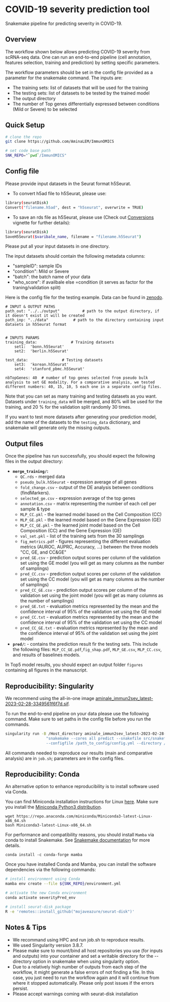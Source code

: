 COVID-19 severity prediction tool
================================

Snakemake pipeline for predicting severity in COVID-19.


Overview
--------

The workflow shown below allows predicting COVID-19 severity from scRNA-seq data. One can run an end-to-end pipeline (cell annotation, features selection, training and prediction) by setting specific parameters.

The workflow parameters should be set in the config file provided as a parameter for the snakemake command. The inputs are: 

- The training sets: list of datasets that will be used for the training
- The testing sets: list of datasets to be tested by the trained model
- The output directory
- The number of Top genes differentially expressed between conditions (Mild or Severe) to be selected

Quick Setup
-----------

```bash
# clone the repo
git clone https://github.com/AminaLEM/ImmunOMICS

# set code base path
SNK_REPO="`pwd`/ImmunOMICS"

```

Config file
-----------
Please provide input datasets in the Seurat format h5Seurat. 

* To convert h5ad file to h5Seurat, please use:

```bash
library(seuratDisk)
Convert("filename.h5ad", dest = "h5seurat", overwrite = TRUE)
```
* To save  an rds file as h5Seurat, please use (Check out [Conversions](https://mojaveazure.github.io/seurat-disk/articles/convert-anndata.html) vignette for further details):

```bash
library(seuratDisk)
SaveH5Seurat($varibale_name, filename = "filename.h5Seurat")
```

Please put all your input datasets in one directory. 

The input datasets should contain the following metadata columns: 
* "sampleID": sample IDs
* "condition": Mild or Severe
* "batch": the batch name of your data
* "who_score": if availbale else =condition (it serves as factor for the traning/validation split)

Here is the config file for the testing example. Data can be found in [zenodo](https://doi.org/10.5281/zenodo.7729004).


```
# INPUT & OUTPUT PATHS
path_out: "../../output"          # path to the output directory, if it doesn't exist it will be created 
path_inp: "../data"           # path to the directory containing input datasets in h5Seurat format


# INPUTS PARAMS
training_data:               # Training datasets
    set1:  'bonn.h5Seurat'        
    set2:  'berlin.h5Seurat'        
    
test_data:               # Testing datasets
    set3:  'korean.h5Seurat'        
    set4:  'stanford_pbmc.h5Seurat'   
    
nbTopGenes: 40  # number of top genes selected from pseudo bulk analysis to set GE modality. For a comparative analysis, we tested different numbers: 40, 15, 10, 5 each one in a separate config files.

```
Note that you can set as many training and testing datasets as you want. Datasets under `training_data` will be merged, and 80% will be used for the training, and 20 % for the validation split randomly 30 times. 

If you want to test more datasets after generating your prediction model, add the name of the datasets to the `testing_data` dictionary, and snakemake will generate only the missing outputs.

Output files
-----------------------

Once the pipeline has run successfully, you should expect the following files in the output directory:
*   **`merge_training/`:**
    *   `QC.rds` - merged data
    *   `pseudo_bulk.h5Seurat` - expression average of all genes
    *   `fold_change.csv` - output of the DE analysis between conditions (findMarkers). 
    *   `selected_ge.csv` - expression average of the top genes
    *   `annotation.csv` - matrix representing the number of each cell per sample & type
    *   `MLP_CC.pkl` - the learned model based on the Cell Composition (CC)
    *   `MLP_GE.pkl` - the learned model based on the Gene Expression (GE)
    *   `MLP_CC_GE.pkl` - the learned joint model based on the Cell Composition (CC) and the Gene Expression (GE)
    *   `val_set.pkl` - list of the training sets from the 30 samplings
    *   `fig_metrics.pdf` - figures representing the different evaluation metrics (AUROC, AUPRC, Accuracy, ...) between the three models "CC, GE, and CC&GE"
    *   `pred_GE.csv` - prediction output scores per column of the validation set using the GE model (you will get as many columns as the number of samplings)
    *   `pred_CC.csv` - prediction output scores per column of the validation set using the CC model (you will get as many columns as the number of samplings)
    *   `pred_CC_GE.csv` - prediction output scores per column of the validation set using the joint model (you will get as many columns as the number of samplings)
    *   `pred_GE.txt` - evaluation metrics represented by the mean and the confidence interval of 95% of the validation set using the GE model
    *   `pred_CC.txt` - evaluation metrics represented by the mean and the confidence interval of 95% of the validation set using the CC model
    *   `pred_CC_GE.txt` - evaluation metrics represented by the mean and the confidence interval of 95% of the validation set using the joint model
*   **`pred/`:** - contains the prediction result fir the testing sets. This include the following files: `MLP_CC_GE.pdf`,`fig_shap.pdf`, `MLP_GE.csv`, `MLP_CC.csv`, and results of baselines models.

In Top5 model results, you should expect an output folder `figures` containing all figures in the manuscript.

Reproducibility: Singularity
----------------------------

We recommend using the all-in-one image [aminale_immun2sev_latest-2023-02-28-3349561f6f7d.sif](https://doi.org/10.5281/zenodo.7729004).

To run the end-to-end pipeline on your data please use the following command. Make sure to set paths in the config file before you run the commands.

```bash 
singularity run -B /Host_directory aminale_immun2sev_latest-2023-02-28-3349561f6f7d.sif \
                  "snakemake --cores all predict --snakefile src/snakefile  \
                  --configfile /path_to_config/config.yml --directory /writable_directory"
```

All commands needed to reproduce our results (main and comparative analysis) are in `job.sh`; parameters are in the config files.


Reproducibility: Conda   
----------------------

An alternative option to enhance reproducibility is to install software used via Conda.

You can find Miniconda installation instructions for Linux [here](https://docs.conda.io/projects/conda/en/latest/user-guide/install/linux.html).
Make sure you install the [Miniconda Python3 distribution](https://docs.conda.io/en/latest/miniconda.html#linux-installers).
```
wget https://repo.anaconda.com/miniconda/Miniconda3-latest-Linux-x86_64.sh
bash Miniconda3-latest-Linux-x86_64.sh
```
For performance and compatibility reasons, you should install `Mamba` via conda to install Snakemake. See [Snakemake documentation](https://snakemake.readthedocs.io/en/stable/getting_started/installation.html) for more details.
```
conda install -c conda-forge mamba
```
Once you have installed Conda and Mamba, you can install the software dependencies via the following commands:

```bash
# install environment using Conda
mamba env create --file ${SNK_REPO}/environment.yml

# activate the new Conda environment
conda activate severityPred_env

# install seurat-disk package
R -e 'remotes::install_github("mojaveazure/seurat-disk")'
```


Notes & Tips
------------
- We recommand using HPC and run job.sh to reproduce results.
- We used Singularity version 3.8.7.
- Please make sure to mount/bind all host repositories you use (for inputs and outputs) into your container and set a writable directory for the --directory option in snakemake when using singularity option.   
- Due to a relatively high number of outputs from each step of the workflow, it might generate a false errors of not finding a file. In this case, you just need to run the workflow again and it will continue from where it stopped automatically. Please only post issues if the errors persist.
- Please accept warnings coming with seurat-disk installation
